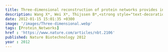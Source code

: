 ```yaml
---
title: Three-dimensional reconstruction of protein networks provides insight into human genetic disease
description: Wang X*, Wei X*, Thijssen B*,<strong style="text-decoration: underline;">Das J*</strong>, Lipkin S, Yu H
date: 2012-01-15 15:01:35 +0300
image: '/images/Three-dimensional.webp'
tags: [Protein_Networks]
href : 'https://www.nature.com/articles/nbt.2106'
published: Nature Biotechnology 2012
year : 2012
---
```

